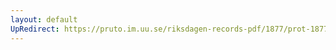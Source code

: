 ```yaml
---
layout: default
UpRedirect: https://pruto.im.uu.se/riksdagen-records-pdf/1877/prot-1877--ak--001/prot-1877--ak--001_005.pdf
---
```

